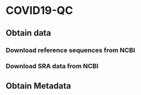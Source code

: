 # COVID19-QC

## Obtain data

### Download reference sequences from NCBI


### Download SRA data from NCBI


## Obtain Metadata
